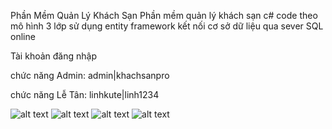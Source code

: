 Phần Mềm Quản Lý Khách Sạn
Phần mềm quản lý khách sạn c# code theo mô hình 3 lớp sử dụng entity framework kết nối cơ sở dữ liệu qua sever SQL online


<p>Tài khoản đăng nhập </p>
<p>chức năng Admin:          admin|khachsanpro </p>
</p> chức năng Lễ Tân:      linhkute|linh1234</p>

![alt text](https://github.com/hungdannt/QuanLyKhachSanEF/blob/master/Screenshot/admin.png)
![alt text](https://github.com/hungdannt/QuanLyKhachSanEF/blob/master/Screenshot/login.png)
![alt text](https://github.com/hungdannt/QuanLyKhachSanEF/blob/master/Screenshot/splash.png)
![alt text](https://github.com/hungdannt/QuanLyKhachSanEF/blob/master/Screenshot/letan.png)


